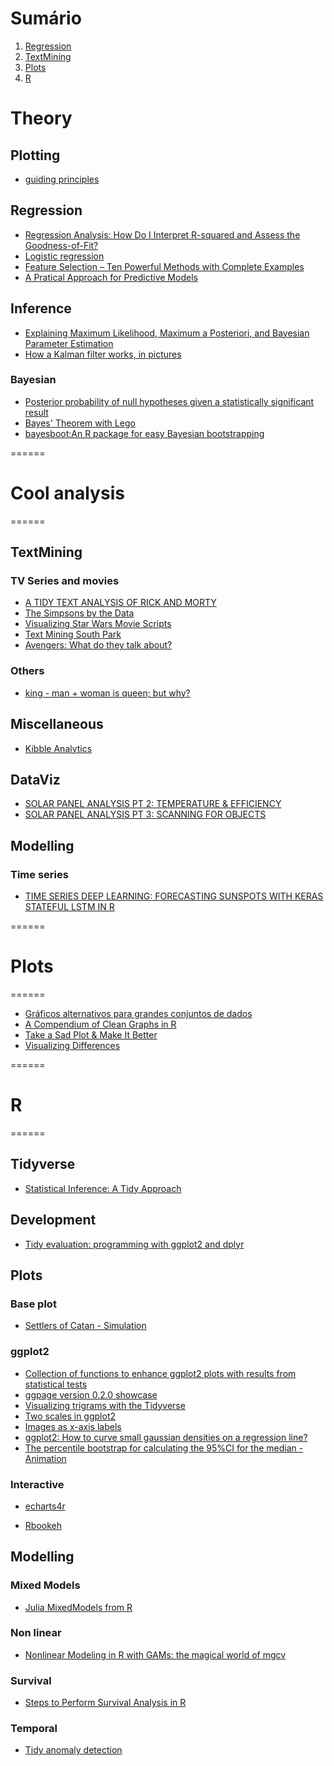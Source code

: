 # Sumário
1. [Regression](#Regression)
2. [TextMining](#TextMining)
3. [Plots](#Plots)
4. [R](#R)


# Theory

## Plotting
- [guiding principles](http://www.storytellingwithdata.com/blog/2017/8/9/my-guiding-principles)

## Regression
- [Regression Analysis: How Do I Interpret R-squared and Assess the Goodness-of-Fit?](http://blog.minitab.com/blog/adventures-in-statistics-2/regression-analysis-how-do-i-interpret-r-squared-and-assess-the-goodness-of-fit)
- [Logistic regression ](https://www.wikiwand.com/en/Logistic_regression)
- [Feature Selection – Ten Powerful Methods with Complete Examples](https://www.machinelearningplus.com/machine-learning/feature-selection/)
- [A Pratical Approach for Predictive Models](http://www.feat.engineering/preface.html)

## Inference

- [Explaining Maximum Likelihood, Maximum a Posteriori, and Bayesian Parameter Estimation](https://medium.com/@amatsukawa/maximum-likelihood-maximum-a-priori-and-bayesian-parameter-estimation-d99a23a0519f)
- [How a Kalman filter works, in pictures](http://www.bzarg.com/p/how-a-kalman-filter-works-in-pictures/)

### Bayesian

- [Posterior probability of null hypotheses given a statistically significant result](http://www.ling.uni-potsdam.de/~vasishth/slog/pvalsnull2.html)
- [Bayes' Theorem with Lego](https://www.countbayesie.com/blog/2015/2/18/bayes-theorem-with-lego)
- [bayesboot:An R package for easy Bayesian bootstrapping](https://docs.google.com/presentation/d/19BWRC2zqcgzzkCExEcqBkX5UdQah8NKm8OwXZUakHa4/edit#slide=id.g14584fb881_0_0)

======
# Cool analysis
======

## TextMining

### TV Series and movies

- [A TIDY TEXT ANALYSIS OF RICK AND MORTY](http://tamaszilagyi.com/blog/a-tidy-text-analysis-of-rick-and-morty/)
- [The Simpsons by the Data](http://toddwschneider.com/posts/the-simpsons-by-the-data/)
- [Visualizing Star Wars Movie Scripts](https://github.com/gastonstat/StarWars)
- [Text Mining South Park](http://kaylinwalker.com/text-mining-south-park/)
- [Avengers: What do they talk about?](http://www.mattwinn.com/Plot_Avengers_data.html)

### Others

- [king - man + woman is queen; but why?](http://p.migdal.pl/2017/01/06/king-man-woman-queen-why.html?utm_content=buffer1e4da&utm_medium=social&utm_source=twitter.com&utm_campaign=buffer)

## Miscellaneous

- [Kibble Analytics](https://erle.io/blog/2018-03-30-kibble-analytics/)

## DataViz

- [SOLAR PANEL ANALYSIS PT 2: TEMPERATURE & EFFICIENCY](https://www.jeroenboeye.com/blog/solar-panel-analysis-pt-2-temperature-and-efficiency/)
- [SOLAR PANEL ANALYSIS PT 3: SCANNING FOR OBJECTS](https://www.jeroenboeye.com/blog/solar-panel-analysis-pt-3-scanning-for-objects/)

## Modelling

### Time series

- [TIME SERIES DEEP LEARNING: FORECASTING SUNSPOTS WITH KERAS STATEFUL LSTM IN R](http://www.business-science.io/timeseries-analysis/2018/04/18/keras-lstm-sunspots-time-series-prediction.html)

======
# Plots
======

- [Gráficos alternativos para grandes conjuntos de dados](https://melinaleiteblog.netlify.com/2018/01/20/alternativas-visualizar-dados/)
- [A Compendium of Clean Graphs in R](http://shinyapps.org/apps/RGraphCompendium/index.php?utm_content=bufferb2277&utm_medium=social&utm_source=twitter.com&utm_campaign=buffer)
- [Take a Sad Plot & Make It Better](https://alison.rbind.io/talk/ohsu-biodatavis/)
- [Visualizing Differences](https://flowingdata.com/2018/04/17/visualizing-differences/)

======
# R
======

## Tidyverse

- [Statistical Inference: A Tidy Approach](https://ismayc.github.io/talks/ness-infer/slide_deck.html#1)

## Development

- [Tidy evaluation: programming with ggplot2 and dplyr](https://speakerdeck.com/hadley/tidy-evaluation-programming-with-ggplot2-and-dplyr)

## Plots

### Base plot

- [Settlers of Catan - Simulation](https://emmavestesson.netlify.com/2018/03/settlers-of-catan/)

### ggplot2

- [Collection of functions to enhance ggplot2 plots with results from statistical tests](https://github.com/IndrajeetPatil/ggstatsplot)
- [ggpage version 0.2.0 showcase](https://www.hvitfeldt.me/2018/04/ggpage-version-0-2-0-showcase/)
- [Visualizing trigrams with the Tidyverse](https://www.hvitfeldt.me/2018/01/visualizing-trigrams-with-the-tidyverse/)
- [Two scales in ggplot2](https://sebastianrothbucher.github.io/datascience/r/visualization/ggplot/2018/03/24/two-scales-ggplot-r.html)
- [Images as x-axis labels](https://jcarroll.com.au/2016/06/03/images-as-x-axis-labels-updated/)
- [ggplot2: How to curve small gaussian densities on a regression line?
](https://stackoverflow.com/questions/31794876/ggplot2-how-to-curve-small-gaussian-densities-on-a-regression-line)
- [The percentile bootstrap for calculating the 95%CI for the median - Animation ](https://zenodo.org/record/1219874#.WtogXIjwbIU)

### Interactive

- [echarts4r](http://echarts4r.john-coene.com/index.html)

- [Rbookeh](http://hafen.github.io/rbokeh/)

## Modelling

### Mixed Models

- [Julia MixedModels from R](http://rpubs.com/dmbates/377897)

### Non linear

- [Nonlinear Modeling in R with GAMs: the magical world of mgcv](https://github.com/noamross/2017-11-14-noamross-gams-nyhackr)

### Survival

- [Steps to Perform Survival Analysis in R](https://r-posts.com/steps-to-perform-survival-analysis-in-r/)

### Temporal
- [Tidy anomaly detection](https://business-science.github.io/anomalize/)
